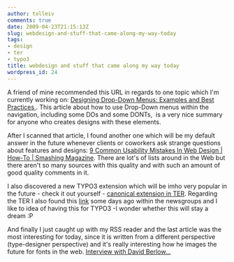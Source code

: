 ```yaml
---
author: tolleiv
comments: true
date: 2009-04-23T21:15:13Z
slug: webdesign-and-stuff-that-came-along-my-way-today
tags:
- design
- ter
- typo3
title: webdesign and stuff that came along my way today
wordpress_id: 24
---
```


A friend of mine recommended this URL in regards to one topic which I'm currently working on: [Designing Drop-Down Menus: Examples and Best Practices ](http://www.smashingmagazine.com/2009/03/24/designing-drop-down-menus-examples-and-best-practices/). This article about how to use Drop-Down menus within the navigation, including some DOs and some DONTs,  is a very nice summary for anyone who creates designs with these elements.

After I scanned that article, I found another one which will be my default answer in the future whenever clients or coworkers ask strange questions about features and designs: [9 Common Usability Mistakes In Web Design | How-To | Smashing Magazine](http://www.smashingmagazine.com/2009/02/18/9-common-usability-blunders/). There are lot's of lists around in the Web but there aren't so many sources with this quality and with such an amount of good quality comments in it.

I also discovered a new TYPO3 extension which will be imho very popular in the future - check it out yourself - [canonical extension in TER](http://typo3.org/extensions/repository/view/canonical/). Regarding the TER I also found this [link](http://community.zikula.org/module-Extensions-display-ot-component-componentid-37.htm) some days ago within the newsgroups and I like to idea of having this for TYPO3 -I wonder whether this will stay a dream :P

And finally I just caught up with my RSS reader and the last article was the most interesting for today, since it is written from a different perspective (type-designer perspective) and it's really interesting how he images the future for fonts in the web. [Interview with David Berlow...](http://www.alistapart.com/articles/realfontsontheweb)
